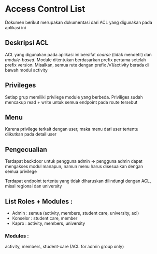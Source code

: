 # Access Control List
Dokumen berikut merupakan dokumentasi dari ACL yang digunakan pada aplikasi ini

## Deskripsi ACL
ACL yang digunakan pada aplikasi ini bersifat *coarse* (tidak mendetil) dan *module-based*. Module ditentukan berdasarkan prefix pertama setelah prefix version. Misalkan, semua rute dengan prefix /v1/activity berada di bawah modul activity

## Privileges
Setiap grup memiliki privilege module yang berbeda. Priviliges sudah mencakup read + write untuk semua endpoint pada route tersebut

## Menu
Karena privilege terkait dengan user, maka menu dari user tertentu diikutkan pada detail user

## Pengecualian
Terdapat backdoor untuk pengguna admin -> pengguna admin dapat mengakses modul manapun, namun menu harus disesuaikan dengan semua privilege

Terdapat endpoint tertentu yang tidak diharuskan dilindungi dengan ACL, misal regional dan university

## List Roles + Modules :
* Admin : semua (activity, members, student care, university, acl) 
* Konselor : student care, member
* Kapro : activity, members, university

### Modules :
activity, members, student-care (ACL for admin group only)